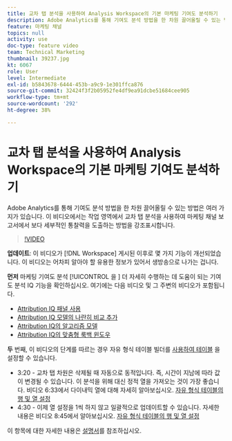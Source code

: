```yaml
---
title: 교차 탭 분석을 사용하여 Analysis Workspace의 기본 마케팅 기여도 분석하기
description: Adobe Analytics를 통해 기여도 분석 방법을 한 차원 끌어올릴 수 있는 방법은 여러 가지가 있습니다. 이 비디오에서는 작업 영역에서 교차 탭 분석을 사용하여 마케팅 채널 보고서에서 보다 세부적인 통찰력을 도출하는 방법을 강조표시합니다.
feature: 마케팅 채널
topics: null
activity: use
doc-type: feature video
team: Technical Marketing
thumbnail: 39237.jpg
kt: 6067
role: User
level: Intermediate
exl-id: b5843678-6444-453b-a9c9-1e301ffca876
source-git-commit: 32424f3f2b05952fe4df9ea91dcbe51684cee905
workflow-type: tm+mt
source-wordcount: '292'
ht-degree: 38%

---
```


# 교차 탭 분석을 사용하여 Analysis Workspace의 기본 마케팅 기여도 분석하기

Adobe Analytics를 통해 기여도 분석 방법을 한 차원 끌어올릴 수 있는 방법은 여러 가지가 있습니다. 이 비디오에서는 작업 영역에서 교차 탭 분석을 사용하여 마케팅 채널 보고서에서 보다 세부적인 통찰력을 도출하는 방법을 강조표시합니다.

>[!VIDEO](https://video.tv.adobe.com/v/39237/?quality=12&learn=on)

**업데이트**: 이 비디오가  [!DNL Workspace] 게시된 이후로 몇 가지 기능이 개선되었습니다. 이 비디오는 어차피 알아야 할 유용한 정보가 있어서 생방송으로 나가는 겁니다.

**먼저** 마케팅 기여도 분석 [!UICONTROL 을 ] 더 자세히 수행하는 데 도움이 되는 기여도 분석 IQ 기능을 확인하십시오. 여기에는 다음 비디오 및 그 주변의 비디오가 포함됩니다.

* [Attribution IQ 패널 사용](using-the-attribution-iq-panel.md)
* [Attribution IQ 모델의 나란히 비교 추가](adding-side-by-side-comparisons-of-attribution-iq-models.md)
* [Attribution IQ의 알고리즘 모델](algorithmic-model-in-attribution-iq.md)
* [Attribution IQ의 맞춤형 룩백 윈도우](custom-lookback-windows-in-attribution-iq.md)

**두** 번째, 이 비디오의 단계를 따르는 경우 자유 형식 테이블 빌더를  [사용하여 테이블](../building-freeform-tables/using-the-freeform-table-builder-in-analysis-workspace.md) 을 설정할 수 있습니다.

* 3:20 - 교차 탭 차원은 삭제될 때 자동으로 동적입니다. 즉, 시간이 지남에 따라 값이 변경될 수 있습니다. 이 분석을 위해 대신 정적 열을 가져오는 것이 가장 좋습니다. 비디오 6:33에서 다이내믹 열에 대해 자세히 알아보십시오. [자유 형식 테이블의 행 및 열 설정](../building-freeform-tables/row-and-column-settings-in-freeform-tables.md)
* 4:30 - 이제 열 설정을 1씩 하지 않고 일괄적으로 업데이트할 수 있습니다. 자세한 내용은 비디오 8:45에서 알아보십시오. [자유 형식 테이블의 행 및 열 설정](../building-freeform-tables/row-and-column-settings-in-freeform-tables.md)


이 항목에 대한 자세한 내용은 [설명서](https://docs.adobe.com/content/help/ko-KR/analytics/analyze/analysis-workspace/attribution/models.html)를 참조하십시오.
